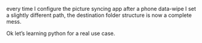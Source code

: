 every time I configure the picture syncing app after a phone data-wipe I set a slightly different path,  the destination folder structure is now a complete mess.

Ok let’s learning python for a real use case.
